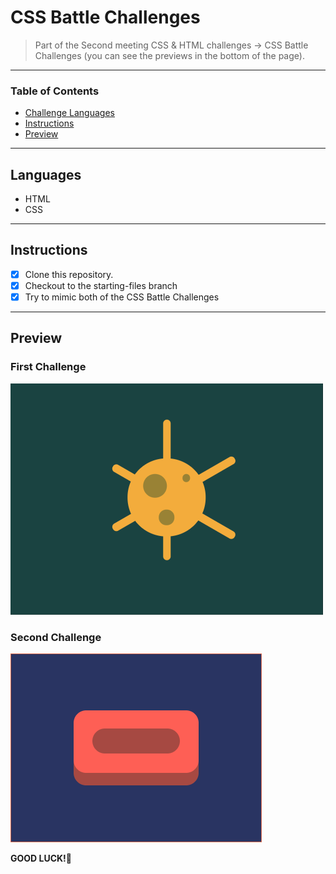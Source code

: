 
# CSS Battle Challenges

> Part of the Second meeting CSS & HTML challenges -> CSS Battle Challenges (you can see the previews in the bottom of the page).

---

### Table of Contents

- [Challenge Languages](#Languages)
- [Instructions](#Instructions)
- [Preview](#Preview)

---

## Languages

* HTML
* CSS

---

## Instructions

- [X] Clone this repository.
- [X] Checkout to the starting-files branch
- [X] Try to mimic both of the CSS Battle Challenges

---

## Preview

### First Challenge
![!corona](./design/corona-preview.png)

### Second Challenge
![!wash your hands](./design/wash-your-hands-preview.png)

**GOOD LUCK!**🚀



